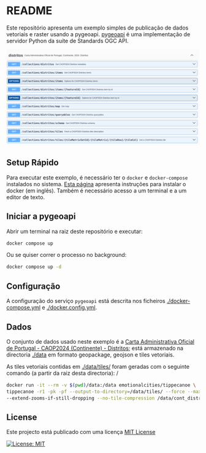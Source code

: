 # README

Este repositório apresenta um exemplo simples de publicação de dados vetoriais e raster usando a pygeoapi. [pygeoapi](https://pygeoapi.io/) é uma implementação de servidor Python da suíte de Standards OGC API.

![Endpoints OGCAPI](endpoints-ogcapi.png)

## Setup Rápido

Para executar este exemplo, é necessário ter o `docker` e `docker-compose` instalados no sistema. 
[Esta página](https://dive.pygeoapi.io/setup/) apresenta instruções para instalar o docker (em inglês). Também é necessário acesso a um terminal e a um editor de texto.

## Iniciar a pygeoapi

Abrir um terminal na raiz deste repositório e executar:

```bash
docker compose up
```

Ou se quiser correr o processo no background:

```bash
docker compose up -d
```

## Configuração

A configuração do serviço `pygeoapi` está descrita nos ficheiros [./docker-compose.yml](./docker-compose.yml) e [./docker.config.yml](./docker.config.yml). 

## Dados

O conjunto de dados usado neste exemplo é a [Carta Administrativa Oficial de Portugal - CAOP2024 (Continente) - Distritos](https://snig.dgterritorio.gov.pt/rndg/srv/por/catalog.search#/metadata/198497815bf647ecaa990c34c42e932e); está armazenado na directoria [./data]([./data]) em formato geopackage, geojson e tiles vetoriais.

As tiles vetoriais contidas em [./data/tiles/](./data/tiles) foram geradas com o seguinte comando (a partir da raiz desta directoria):
/
```bash
docker run -it --rm -v $(pwd)/data:/data emotionalcities/tippecanoe \
tippecanoe -r1 -pk -pf --output-to-directory=/data/tiles/ --force --maximum-zoom=11 \
--extend-zooms-if-still-dropping --no-tile-compression /data/cont_distritos.geojson
```

## License

Este projecto está publicado com uma licença [MIT License](./LICENSE)

[![License: MIT](https://img.shields.io/badge/License-MIT-yellow.svg)](https://opensource.org/licenses/MIT)